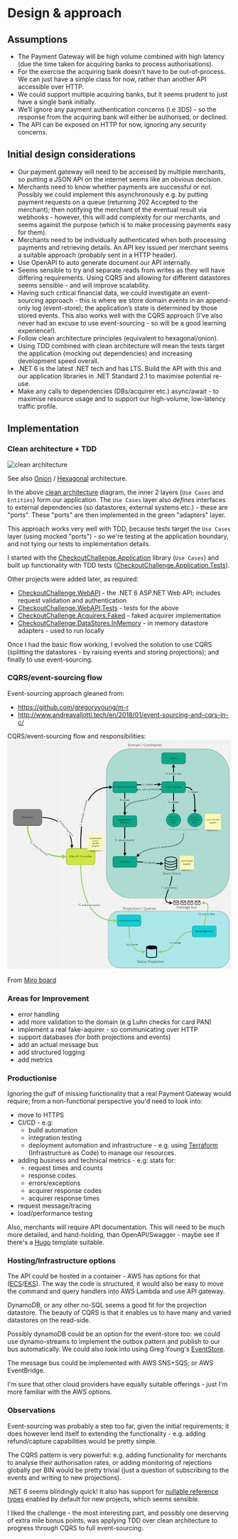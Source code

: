 # Design & approach

## Assumptions

* The Payment Gateway will be high volume combined with high latency (due the time taken for acquiring banks to process authorisations).
* For the exercise the acquiring bank doesn't have to be out-of-process. We can just have a simple class for now, rather than another API accessible over HTTP.
* We could support multiple acquiring banks, but it seems prudent to just have a single bank initially.
* We’ll ignore any payment authentication concerns (i.e 3DS) - so the response from the acquiring bank will either be authorised, or declined.
* The API can be exposed on HTTP for now, ignoring any security concerns.
 

## Initial design considerations

* Our payment gateway will need to be accessed by multiple merchants, so putting a JSON API on the internet seems like an obvious decision.
* Merchants need to know whether payments are successful or not. Possibly we could implement this asynchronously e.g. by putting payment requests on a queue (returning 202 Accepted to the merchant); then notifying the merchant of the eventual result via webhooks - however, this will add complexity for our merchants, and seems against the purpose (which is to make processing payments easy for them).
* Merchants need to be individually authenticated when both processing payments and retrieving details. An API key issued per merchant seems a suitable approach (probably sent in a HTTP header).
* Use OpenAPI to auto generate document our API internally.
* Seems sensible to try and separate reads from writes as they will have differing requirements. Using CQRS and allowing for different datastores seems sensible - and will improve scalability.
* Having such critical financial data, we could investigate an event-sourcing approach - this is where we store domain events in an append-only log (event-store); the application’s state is determined by those stored events. This also works well with the CQRS approach (I've also never had an excuse to use event-sourcing - so will be a good learning experience!).
* Follow clean architecture principles (equivalent to hexagonal/onion).
* Using TDD combined with clean architecture will mean the tests target the application (mocking out dependencies) and increasing development speed overall.
* .NET 6 is the latest .NET tech and has LTS. Build the API with this and our application libraries in .NET Standard 2.1 to maximise potential re-use.
* Make any calls to dependencies (DBs/acquirer etc.) async/await - to maximise resource usage and to support our high-volume, low-latency traffic profile.

## Implementation

### Clean architecture + TDD

![clean architecture](https://blog.cleancoder.com/uncle-bob/images/2012-08-13-the-clean-architecture/CleanArchitecture.jpg)

See also [Onion](https://jeffreypalermo.com/2008/07/the-onion-architecture-part-1/) / [Hexagonal](https://alistair.cockburn.us/hexagonal-architecture/) architecture.

In the above [clean architecture](https://blog.cleancoder.com/uncle-bob/2012/08/13/the-clean-architecture.html) diagram, the inner 2 layers (`Use Cases` and `Entities`) form our application. The `Use Cases` layer also _defines_ interfaces to external dependencies (so datastores, external systems etc.) - these are "ports". These "ports" are then implemented in the green "adapters" layer.

This approach works very well with TDD, because tests target the `Use Cases` layer (using mocked "ports") - so we're testing at the application boundary, and not tying our tests to implementation details.

I started with the [CheckoutChallenge.Application](https://github.com/roblascelles/CKOChallenge/tree/master/src/CheckoutChallenge.Application) library (`Use Cases`) and built up functionality with TDD tests ([CheckoutChallenge.Application.Tests](https://github.com/roblascelles/CKOChallenge/tree/master/test/CheckoutChallenge.Application.Tests)).

Other projects were added later, as required:

* [CheckoutChallenge.WebAPI](https://github.com/roblascelles/CKOChallenge/tree/master/src/CheckoutChallenge.WebAPI) - the .NET 6 ASP.NET Web API; includes request validation and authentication
* [CheckoutChallenge.WebAPI.Tests](https://github.com/roblascelles/CKOChallenge/tree/master/test/CheckoutChallenge.WebAPI.Tests) - tests for the above
* [CheckoutChallenge.Acquirers.Faked](https://github.com/roblascelles/CKOChallenge/tree/master/src/CheckoutChallenge.Acquirers.Faked) - faked acquirer implementation
* [CheckoutChallenge.DataStores.InMemory](https://github.com/roblascelles/CKOChallenge/tree/master/src/CheckoutChallenge.DataStores.InMemory) - in memory datastore adapters - used to run locally

Once I had the basic flow working, I evolved the solution to use CQRS (splitting the datastores - by raising events and storing projections); and finally to use event-sourcing.

### CQRS/event-sourcing flow 

Event-sourcing approach gleaned from:
* https://github.com/gregoryyoung/m-r  
* http://www.andreavallotti.tech/en/2018/01/event-sourcing-and-cqrs-in-c/ 


CQRS/event-sourcing flow and responsibilities:
![flow](cqrs-es-flow.png)

From [Miro board](https://miro.com/app/board/uXjVOP8QxT8=/?invite_link_id=60414425877)



### Areas for Improvement
* error handling
* add more validation to the domain (e.g Luhn checks for card PAN)
* implement a real fake-aquirer - so communicating over HTTP
* support databases (for both projections and events)
* add an actual message bus
* add structured logging
* add metrics

### Productionise
Ignoring the gulf of missing functionality that a real Payment Gateway would require; from a non-functional perspective you'd need to look into:

* move to HTTPS
* CI/CD - e.g:
  * build automation
  * integration testing
  * deployment automation and infrastructure - e.g. using [Terraform](https://www.terraform.io/) (Infrastructure as Code) to manage our resources.
* adding business and technical metrics - e.g: stats for:
  * request times and counts
  * response codes
  * errors/exceptions
  * acquirer response codes
  * acquirer response times
* request message/tracing 
* load/performance testing
  
Also, merchants will require API documentation. This will need to be much more detailed, and hand-holding, than OpenAPI/Swagger - maybe see if there's a [Hugo](https://gohugo.io/) template suitable.


### Hosting/Infrastructure options

The API could be hosted in a container - AWS has options for that ([ECS](https://aws.amazon.com/ecs/)/[EKS](https://aws.amazon.com/eks/)). The way the code is structured, it would also be easy to move the command and query handlers into AWS Lambda and use API gateway.

DynamoDB, or any other no-SQL seems a good fit for the projection datastore. The beauty of CQRS is that it enables us to have many and varied datastores on the read-side.

Possibly dynamoDB could be an option for the event-store too: we could use dynamo-streams to implement the outbox pattern and publish to our bus automatically. We could also look into using Greg Young's [EventStore](https://www.eventstore.com/eventstoredb).

The message bus could be implemented with AWS SNS+SQS; or AWS EventBridge.

I'm sure that other cloud providers have equally suitable offerings - just I'm more familiar with the AWS options.

### Observations

Event-sourcing was probably a step too far, given the initial requirements;  it does however lend itself to extending the functionality - e.g. adding refund/capture capabilities would be pretty simple.

The CQRS pattern is very powerful: e.g. adding functionality for merchants to analyse their authorisation rates, or adding monitoring of rejections globally per BIN would be pretty trivial (just a question of subscribing to the events and writing to new projections).

.NET 6 seems blindingly quick! It also has support for [nullable reference types](https://docs.microsoft.com/en-us/dotnet/csharp/nullable-references) enabled by default for new projects, which seems sensible. 

I liked the challenge - the most interesting part, and possibly one deserving of extra mile bonus points, was applying TDD over clean architecture to progress through CQRS to full event-sourcing.